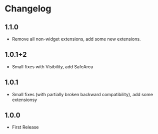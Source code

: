 # Changelog

## 1.1.0
- Remove all non-widget extensions, add some new extensions.

## 1.0.1+2
- Small fixes with Visibility, add SafeArea

## 1.0.1
- Small fixes (with partially broken backward compatibility), add some extensionsy

## 1.0.0
- First Release
